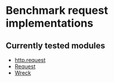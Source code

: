 # Benchmark request implementations

## Currently tested modules

* [http.request](https://nodejs.org/docs/latest/api/http.html#http_http_request_options_callback)
* [Request](https://github.com/request/request)
* [Wreck](https://github.com/hapijs/wreck)
